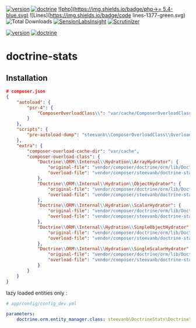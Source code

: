 [![version](https://img.shields.io/badge/version-1.0.0-green.svg)](https://github.com/steevanb/doctrine-stats/tree/1.0.0)
[![doctrine](https://img.shields.io/badge/doctrine/orm-^2.4-blue.svg)](http://www.doctrine-project.org)
[![php](https://img.shields.io/badge/php->= 5.4-blue.svg)](http://www.doctrine-project.org)
![Lines](https://img.shields.io/badge/code lines-1377-green.svg)
![Total Downloads](https://poser.pugx.org/steevanb/doctrine-stats/downloads)
[![SensionLabsInsight](https://img.shields.io/badge/SensionLabsInsight-platinum-brightgreen.svg)](https://insight.sensiolabs.com/projects/884a7b62-bb7a-41dc-8198-6d2bb0694795/analyses/1)
[![Scrutinizer](https://scrutinizer-ci.com/g/steevanb/doctrine-stats/badges/quality-score.png?b=master)](https://scrutinizer-ci.com/g/steevanb/doctrine-stats/)

[![version](https://img.shields.io/badge/status-dev-red.svg)](https://github.com/steevanb/doctrine-stats)
[![doctrine](https://img.shields.io/badge/doctrine/orm-^2.4.8-blue.svg)](http://www.doctrine-project.org)

# doctrine-stats

Installation
------------

```json
# composer.json
{
    "autoload": {
        "psr-4": {
            "ComposerOverloadClass\\": "var/cache/ComposerOverloadClass"
        }
    },
    "scripts": {
        "pre-autoload-dump": "steevanb\\ComposerOverloadClass\\OverloadClass::overload"
    },
    "extra": {
        "composer-overload-cache-dir": "var/cache",
        "composer-overload-class": {
            "Doctrine\\ORM\\Internal\\Hydration\\ArrayHydrator": {
                "original-file": "vendor/composer/doctrine/orm/lib/Doctrine/ORM/Internal/Hydration/ArrayHydrator.php",
                "overload-file": "vendor/composer/steevanb/doctrine-stats/ComposerOverloadClass/Doctrine/ORM/Internal/ArrayHydrator.php"
            },
            "Doctrine\\ORM\\Internal\\Hydration\\ObjectHydrator": {
                "original-file": "vendor/composer/doctrine/orm/lib/Doctrine/ORM/Internal/Hydration/ObjectHydrator.php",
                "overload-file": "vendor/composer/steevanb/doctrine-stats/ComposerOverloadClass/Doctrine/ORM/Internal/ObjectHydrator.php"
            },
            "Doctrine\\ORM\\Internal\\Hydration\\ScalarHydrator": {
                "original-file": "vendor/composer/doctrine/orm/lib/Doctrine/ORM/Internal/Hydration/ScalarHydrator.php",
                "overload-file": "vendor/composer/steevanb/doctrine-stats/ComposerOverloadClass/Doctrine/ORM/Internal/ScalarHydrator.php"
            },
            "Doctrine\\ORM\\Internal\\Hydration\\SimpleObjectHydrator": {
                "original-file": "vendor/composer/doctrine/orm/lib/Doctrine/ORM/Internal/Hydration/SimpleObjectHydrator.php",
                "overload-file": "vendor/composer/steevanb/doctrine-stats/ComposerOverloadClass/Doctrine/ORM/Internal/SimpleObjectHydrator.php"
            },
            "Doctrine\\ORM\\Internal\\Hydration\\SingleScalarHydrator": {
                "original-file": "vendor/composer/doctrine/orm/lib/Doctrine/ORM/Internal/Hydration/SingleScalarHydrator.php",
                "overload-file": "vendor/composer/steevanb/doctrine-stats/ComposerOverloadClass/Doctrine/ORM/Internal/SingleScalarHydrator.php"
            }
        }
    }
}
```

lazy loaded entities only :
```yml
# app/config/config_dev.yml

parameters:
    doctrine.orm.entity_manager.class: steevanb\DoctrineStats\Doctrine\ORM\EntityManager
```

